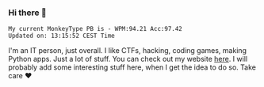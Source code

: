### Hi there 👋
<!-- PB START -->
```
My current MonkeyType PB is - WPM:94.21 Acc:97.42
Updated on: 13:15:52 CEST Time
```
<!-- PB END -->
I'm an IT person, just overall. I like CTFs, hacking, coding games, making Python apps. Just a lot of stuff.
You can check out my website [here](https://skill3472.github.io/).
I will probably add some interesting stuff here, when I get the idea to do so. Take care ❤️
